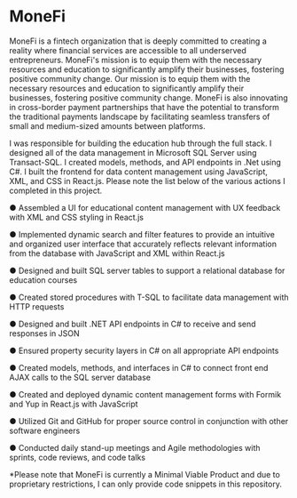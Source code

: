 # MoneFi

MoneFi is a fintech organization that is deeply committed to creating a reality where financial services are accessible to all underserved entrepreneurs. MoneFi's mission is to equip them with the necessary resources and education to significantly amplify their businesses, fostering positive community change. Our mission is to equip them with the necessary resources and education to significantly amplify their businesses, fostering positive community change. MoneFi is also innovating in cross-border payment partnerships that have the potential to transform the traditional payments landscape by facilitating seamless transfers of small and medium-sized amounts between platforms.

I was responsible for building the education hub through the full stack. I designed all of the data management in Microsoft SQL Server using Transact-SQL. I created models, methods, and API endpoints in .Net using C#. I built the frontend for data content management using JavaScript, XML, and CSS in React.js. Please note the list below of the various actions I completed in this project.

● Assembled a UI for educational content management with UX feedback with XML and CSS styling in React.js

● Implemented dynamic search and filter features to provide an intuitive and organized user interface that accurately reflects relevant information from the database with JavaScript and XML within React.js

● Designed and built SQL server tables to support a relational database for education courses

● Created stored procedures with T-SQL to facilitate data management with HTTP requests

● Designed and built .NET API endpoints in C# to receive and send responses in JSON

● Ensured property security layers in C# on all appropriate API endpoints 

● Created models, methods, and interfaces in C# to connect front end AJAX calls to the SQL server database

● Created and deployed dynamic content management forms with Formik and Yup in React.js with JavaScript

● Utilized Git and GitHub for proper source control in conjunction with other software engineers

● Conducted daily stand-up meetings and Agile methodologies with sprints, code reviews, and code talks

*Please note that MoneFi is currently a Minimal Viable Product and due to proprietary restrictions, I can only provide code snippets in this repository.
